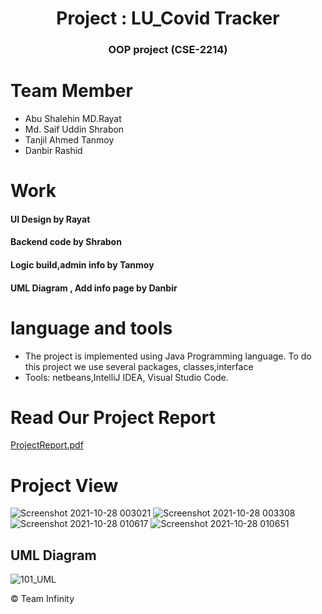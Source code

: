 <h1 align="center"> Project : LU_Covid Tracker </h1>
<h3 align="center"> OOP project (CSE-2214) </h3>

<h1> Team Member</h1> 

- Abu Shalehin MD.Rayat 
- Md. Saif Uddin Shrabon
- Tanjil Ahmed Tanmoy 
- Danbir Rashid 

<h1>Work</h1>

####  UI Design by Rayat
####  Backend code by Shrabon
#### Logic  build,admin info by Tanmoy
####  UML Diagram , Add info page by Danbir

<h1> language and tools </h1>

- The project is implemented using Java Programming language.
To do this project we use several packages, classes,interface
 - Tools: netbeans,IntelliJ IDEA, Visual Studio Code.
 
<h1> Read Our Project Report </h1>

[ProjectReport.pdf](https://github.com/asmrayat/LU_Covid-Tracker/files/7441184/ProjectReport.pdf)





<h1> Project View</h1>

![Screenshot 2021-10-28 003021](https://user-images.githubusercontent.com/86654494/139416630-4dcd7907-0223-4b7f-9cdd-2a099cec301f.png)
![Screenshot 2021-10-28 003308](https://user-images.githubusercontent.com/86654494/139416615-98b007d6-f0e7-42a3-89c3-d31b8f53fa16.png)
![Screenshot 2021-10-28 010617](https://user-images.githubusercontent.com/86654494/139416622-8ed15644-7ee2-4807-8620-176caaa90f94.png)
![Screenshot 2021-10-28 010651](https://user-images.githubusercontent.com/86654494/139416626-5835cf78-e58b-4adb-a4b0-59b184e086c5.png)

## UML Diagram
![101_UML](https://user-images.githubusercontent.com/86654494/139416633-5bac582f-5923-49a7-87ce-59fd5fb33e86.png)

© Team Infinity

